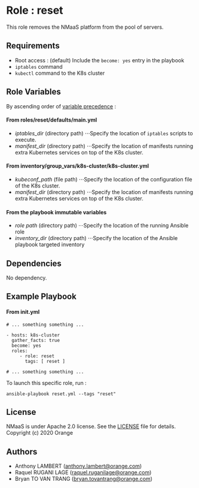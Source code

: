 Role : reset
=========

This role removes the NMaaS platform from the pool of servers.


Requirements
------------

- Root access : (default) Include the `become: yes` entry in the playbook
- `iptables` command  
- `kubectl` command to the K8s cluster


Role Variables
--------------
By ascending order of [variable precedence](https://docs.ansible.com/ansible/latest/user_guide/playbooks_variables.html#variable-precedence-where-should-i-put-a-variable) :


#### From roles/reset/defaults/main.yml
- *iptables_dir* (directory path)
⋅⋅⋅Specify the location of `iptables` scripts to execute.
- *manifest_dir* (directory path)
⋅⋅⋅Specify the location of manifests running extra Kubernetes services on top of the K8s cluster.

#### From inventory/group_vars/k8s-cluster/k8s-cluster.yml
- *kubeconf_path* (file path)
⋅⋅⋅Specify the location of the configuration file of the K8s cluster.
- *manifest_dir* (directory path)
⋅⋅⋅Specify the location of manifests running extra Kubernetes services on top of the K8s cluster.

#### From the playbook immutable variables
- *role path* (directory path)
⋅⋅⋅Specify the location of the running Ansible role
- *inventory_dir* (directory path)
⋅⋅⋅Specify the location of the Ansible playbook targeted inventory


Dependencies
------------

No dependency.


Example Playbook
----------------

#### From init.yml

```
# ... something something ...

- hosts: k8s-cluster
  gather_facts: true
  become: yes
  roles:
     - role: reset
       tags: [ reset ]

# ... something something ...
```
To launch this specific role, run :

```
ansible-playbook reset.yml --tags "reset"
```


License
-------

NMaaS is under Apache 2.0 license. See the [LICENSE](../../LICENSE) file for details.
Copyright (c) 2020 Orange


Authors
------------------

- Anthony LAMBERT (anthony.lambert@orange.com)
- Raquel RUGANI LAGE (raquel.ruganilage@orange.com)
- Bryan TO VAN TRANG (bryan.tovantrang@orange.com)
